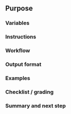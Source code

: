 ## Purpose

### Variables

### Instructions

### Workflow

### Output format

### Examples

### Checklist / grading

### Summary and next step
